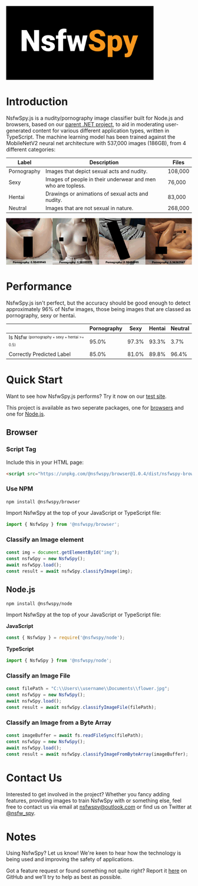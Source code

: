 <img src="https://raw.githubusercontent.com/NsfwSpy/NsfwSpy.NET/main/_art/NsfwSpy-Logo.jpg" alt="NsfwSpy Logo" width="400"/>

# Introduction
NsfwSpy.js is a nudity/pornography image classifier built for Node.js and browsers, based on our [parent .NET project](https://github.com/NsfwSpy/NsfwSpy), to aid in moderating user-generated content for various different application types, written in TypeScript. The machine learning model has been trained against the MobileNetV2 neural net architecture with 537,000 images (186GB), from 4 different categories:

| Label       | Description | Files |
| ----------- | ----------- | ----- |
| Pornography | Images that depict sexual acts and nudity. | 108,000 |
| Sexy        | Images of people in their underwear and men who are topless. | 76,000 |
| Hentai      | Drawings or animations of sexual acts and nudity. | 83,000 |
| Neutral     | Images that are not sexual in nature. | 268,000 |

<img src="https://raw.githubusercontent.com/NsfwSpy/NsfwSpy.NET/main/_art/Examples.gif" />

# Performance
NsfwSpy.js isn't perfect, but the accuracy should be good enough to detect approximately 96% of Nsfw images, those being images that are classed as pornography, sexy or hentai.

|     | Pornography | Sexy | Hentai | Neutral |
| --- | --- | --- | --- | --- |
| Is Nsfw <sub><sup>(pornography + sexy + hentai >= 0.5)</sup></sub> | 95.0% | 97.3% | 93.3% | 3.7% | 
| Correctly Predicted Label | 85.0% | 81.0% | 89.8% | 96.4% |

# Quick Start
Want to see how NsfwSpy.js performs? Try it now on our [test site](https://nsfwspy.github.io/NsfwSpy.js).

This project is available as two seperate packages, one for [browsers](https://www.npmjs.com/package/@nsfwspy/browser) and one for [Node.js](https://www.npmjs.com/package/@nsfwspy/node).

## Browser

### Script Tag
Include this in your HTML page:
```html
<script src="https://unpkg.com/@nsfwspy/browser@1.0.4/dist/nsfwspy-browser.min.js"></script>
```

### Use NPM
```
npm install @nsfwspy/browser
```

Import NsfwSpy at the top of your JavaScript or TypeScript file:

```typescript
import { NsfwSpy } from '@nsfwspy/browser';
```

### Classify an Image element
```javascript
const img = document.getElementById("img");
const nsfwSpy = new NsfwSpy();
await nsfwSpy.load();
const result = await nsfwSpy.classifyImage(img);
```

## Node.js

```
npm install @nsfwspy/node
```

Import NsfwSpy at the top of your JavaScript or TypeScript file:

**JavaScript**
```javascript
const { NsfwSpy } = require('@nsfwspy/node');
```

**TypeScript**
```typescript
import { NsfwSpy } from '@nsfwspy/node';
```

### Classify an Image File
```javascript
const filePath = "C:\\Users\\username\\Documents\\flower.jpg";
const nsfwSpy = new NsfwSpy();
await nsfwSpy.load();
const result = await nsfwSpy.classifyImageFile(filePath);
```

### Classify an Image from a Byte Array
```javascript
const imageBuffer = await fs.readFileSync(filePath);
const nsfwSpy = new NsfwSpy();
await nsfwSpy.load();
const result = await nsfwSpy.classifyImageFromByteArray(imageBuffer);
```

# Contact Us
Interested to get involved in the project? Whether you fancy adding features, providing images to train NsfwSpy with or something else, feel free to contact us via email at [nsfwspy@outlook.com](mailto:nsfwspy@outlook.com) or find us on Twitter at [@nsfw_spy](https://twitter.com/nsfw_spy).

# Notes
Using NsfwSpy? Let us know! We're keen to hear how the technology is being used and improving the safety of applications.

Got a feature request or found something not quite right? Report it [here](https://github.com/NsfwSpy/NsfwSpy.js/issues) on GitHub and we'll try to help as best as possible.
